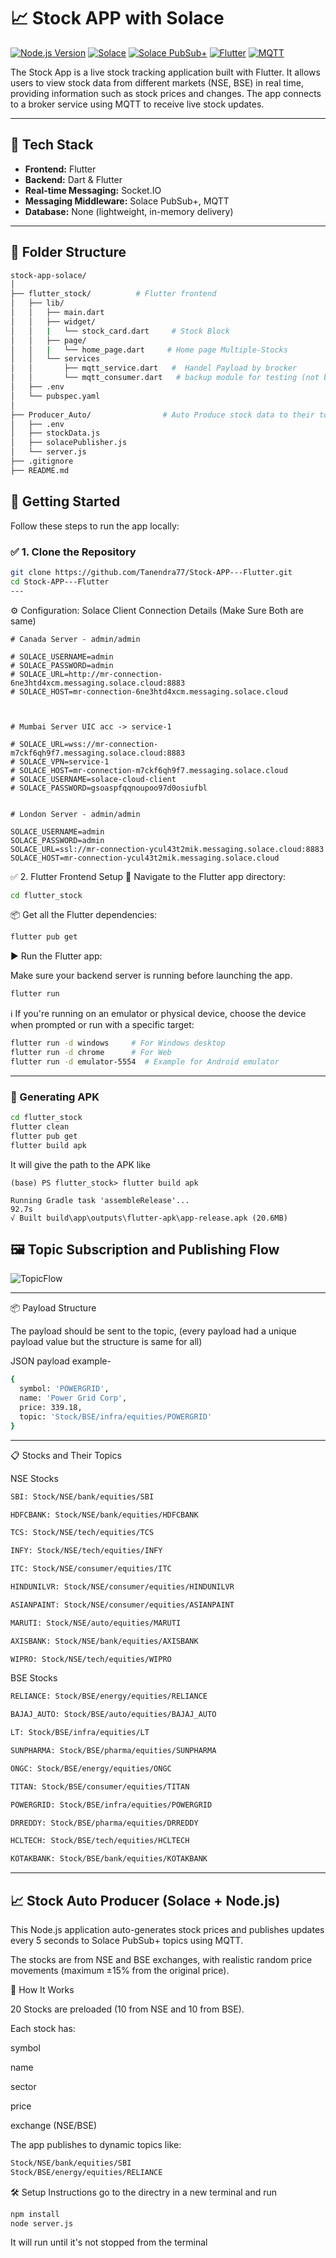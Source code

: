 # 📈 Stock APP with Solace

[![Node.js Version](https://img.shields.io/badge/Node.js-16%2B-green)](https://nodejs.org/)
[![Solace](https://img.shields.io/badge/Solace-Messaging-00BFFF)](https://solace.com/)
[![Solace PubSub+](https://img.shields.io/badge/Solace%20PubSub%2B-Event%20Broker-0080FF)](https://solace.com/products/event-broker/)
[![Flutter](https://img.shields.io/badge/Flutter-3%2B-02569B)](https://flutter.dev/)
[![MQTT](https://img.shields.io/badge/MQTT-Protocol-FF8200)](https://mqtt.org/)


The Stock App is a live stock tracking application built with Flutter. It allows users to view stock data from different markets (NSE, BSE) in real time, providing information such as stock prices and changes. The app connects to a broker service using MQTT to receive live stock updates. 

---

## 🔧 Tech Stack

- **Frontend:** Flutter
- **Backend:** Dart & Flutter
- **Real-time Messaging:** Socket.IO
- **Messaging Middleware:** Solace PubSub+, MQTT
- **Database:** None (lightweight, in-memory delivery)

---

## 📁 Folder Structure
```bash
stock-app-solace/
│
├── flutter_stock/          # Flutter frontend
│   ├── lib/
│   │   ├── main.dart
│   │   ├── widget/
│   │   |   └── stock_card.dart     # Stock Block
│   │   ├── page/
│   │   |   └── home_page.dart     # Home page Multiple-Stocks
│   │   └── services
│   │       ├── mqtt_service.dart   #  Handel Payload by brocker
│   │       └── mqtt_consumer.dart   # backup module for testing (not being called)
│   ├── .env
│   └── pubspec.yaml
│ 
├── Producer_Auto/                # Auto Produce stock data to their topic
│   ├── .env
│   ├── stockData.js
│   ├── solacePublisher.js
│   └── server.js
├── .gitignore
├── README.md
```
## 🚀 Getting Started

Follow these steps to run the app locally:

### ✅ 1. Clone the Repository

```bash
git clone https://github.com/Tanendra77/Stock-APP---Flutter.git
cd Stock-APP---Flutter
---
```
⚙️ Configuration:
Solace Client Connection Details (Make Sure Both are same)
```env
# Canada Server - admin/admin

# SOLACE_USERNAME=admin
# SOLACE_PASSWORD=admin
# SOLACE_URL=http://mr-connection-6ne3htd4xcm.messaging.solace.cloud:8883
# SOLACE_HOST=mr-connection-6ne3htd4xcm.messaging.solace.cloud



# Mumbai Server UIC acc -> service-1

# SOLACE_URL=wss://mr-connection-m7ckf6qh9f7.messaging.solace.cloud:8883
# SOLACE_VPN=service-1
# SOLACE_HOST=mr-connection-m7ckf6qh9f7.messaging.solace.cloud
# SOLACE_USERNAME=solace-cloud-client
# SOLACE_PASSWORD=gsoaspfqqnoupoo97d0osiufbl


# London Server - admin/admin

SOLACE_USERNAME=admin
SOLACE_PASSWORD=admin
SOLACE_URL=ssl://mr-connection-ycul43t2mik.messaging.solace.cloud:8883
SOLACE_HOST=mr-connection-ycul43t2mik.messaging.solace.cloud

```

✅ 2. Flutter Frontend Setup
📁 Navigate to the Flutter app directory:
```bash
cd flutter_stock
```
📦 Get all the Flutter dependencies:

```bash
flutter pub get

```
▶️ Run the Flutter app:

Make sure your backend server is running before launching the app.

```bash
flutter run
```

ℹ️ If you're running on an emulator or physical device, choose the device when prompted or run with a specific target:

```bash
flutter run -d windows     # For Windows desktop
flutter run -d chrome      # For Web
flutter run -d emulator-5554  # Example for Android emulator
```
---

### 📱 Generating APK

```bash
cd flutter_stock
flutter clean
flutter pub get
flutter build apk
```
It will give the path to the APK like
```
(base) PS flutter_stock> flutter build apk

Running Gradle task 'assembleRelease'...                           92.7s
√ Built build\app\outputs\flutter-apk\app-release.apk (20.6MB)
```

## 🖼️ Topic Subscription and Publishing Flow

![TopicFlow](./assets/TopicFlow.png)

---

📦 Payload Structure

The payload should be sent to the topic, (every payload had a unique payload value but the structure is same for all)

JSON payload example-

```bash
{
  symbol: 'POWERGRID',
  name: 'Power Grid Corp',
  price: 339.18,
  topic: 'Stock/BSE/infra/equities/POWERGRID'
}
```

---
📋 Stocks and Their Topics

NSE Stocks
```bash
SBI: Stock/NSE/bank/equities/SBI

HDFCBANK: Stock/NSE/bank/equities/HDFCBANK

TCS: Stock/NSE/tech/equities/TCS

INFY: Stock/NSE/tech/equities/INFY

ITC: Stock/NSE/consumer/equities/ITC

HINDUNILVR: Stock/NSE/consumer/equities/HINDUNILVR

ASIANPAINT: Stock/NSE/consumer/equities/ASIANPAINT

MARUTI: Stock/NSE/auto/equities/MARUTI

AXISBANK: Stock/NSE/bank/equities/AXISBANK

WIPRO: Stock/NSE/tech/equities/WIPRO
```

BSE Stocks
```bash
RELIANCE: Stock/BSE/energy/equities/RELIANCE

BAJAJ_AUTO: Stock/BSE/auto/equities/BAJAJ_AUTO

LT: Stock/BSE/infra/equities/LT

SUNPHARMA: Stock/BSE/pharma/equities/SUNPHARMA

ONGC: Stock/BSE/energy/equities/ONGC

TITAN: Stock/BSE/consumer/equities/TITAN

POWERGRID: Stock/BSE/infra/equities/POWERGRID

DRREDDY: Stock/BSE/pharma/equities/DRREDDY

HCLTECH: Stock/BSE/tech/equities/HCLTECH

KOTAKBANK: Stock/BSE/bank/equities/KOTAKBANK
```

---

## 📈 Stock Auto Producer (Solace + Node.js)

This Node.js application auto-generates stock prices and publishes updates every 5 seconds to Solace PubSub+ topics using MQTT.

The stocks are from NSE and BSE exchanges, with realistic random price movements (maximum ±15% from the original price).

🚀 How It Works

20 Stocks are preloaded (10 from NSE and 10 from BSE).

Each stock has:

symbol

name

sector

price

exchange (NSE/BSE)

The app publishes to dynamic topics like:
```bash
Stock/NSE/bank/equities/SBI
Stock/BSE/energy/equities/RELIANCE
```
🛠️ Setup Instructions
go to the directry in a new terminal and run
```bash
npm install
node server.js
```
It will run until it's not stopped from the terminal

